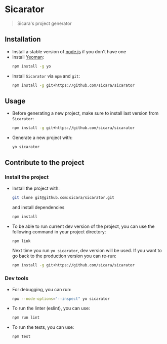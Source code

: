 # Sicarator
> Sicara's project generator

## Installation

- Install a stable version of [node.js](https://nodejs.org/) if you don't have one 
- Install [Yeoman](http://yeoman.io):
    ```bash
    npm install -g yo
    ```
- Install `Sicarator` via `npm` and `git`:
    ```bash
    npm install -g git+https://github.com/sicara/sicarator
    ```

## Usage

- Before generating a new project, make sure to install last version from `Sicarator`:
    ```bash
    npm install -g git+https://github.com/sicara/sicarator
    ```

- Generate a new project with:
    ```bash
    yo sicarator
    ```

## Contribute to the project
### Install the project 
- Install the project with:
  ```bash
  git clone git@github.com:sicara/sicarator.git
  ```
  and install dependencies
  ```bash
  npm install
  ```
  
- To be able to run current dev version of the project, you can use the following command in your project directory:
    ```bash
  npm link
    ```
  Next time you run `yo sicarator`, dev version will be used. If you want to go back to the production version you can re-run:  
  ```bash
  npm install -g git+https://github.com/sicara/sicarator
  ```
### Dev tools
- For debugging, you can run:
  ```bash
  npx --node-options="--inspect" yo sicarator
  ```
  

- To run the linter (eslint), you can use:
  ```bash
  npm run lint
  ```

- To run the tests, you can use:
  ```bash
  npm test
  ```